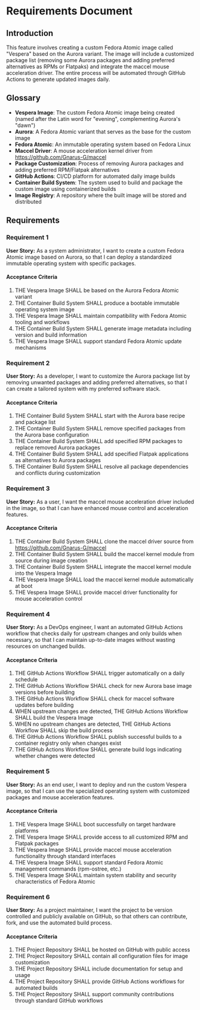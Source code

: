 # Requirements Document

## Introduction

This feature involves creating a custom Fedora Atomic image called "Vespera" based on the Aurora variant. The image will include a customized package list (removing some Aurora packages and adding preferred alternatives as RPMs or Flatpaks) and integrate the maccel mouse acceleration driver. The entire process will be automated through GitHub Actions to generate updated images daily.

## Glossary

- **Vespera Image**: The custom Fedora Atomic image being created (named after the Latin word for "evening", complementing Aurora's "dawn")
- **Aurora**: A Fedora Atomic variant that serves as the base for the custom image
- **Fedora Atomic**: An immutable operating system based on Fedora Linux
- **Maccel Driver**: A mouse acceleration kernel driver from https://github.com/Gnarus-G/maccel
- **Package Customization**: Process of removing Aurora packages and adding preferred RPM/Flatpak alternatives
- **GitHub Actions**: CI/CD platform for automated daily image builds
- **Container Build System**: The system used to build and package the custom image using containerized builds
- **Image Registry**: A repository where the built image will be stored and distributed

## Requirements

### Requirement 1

**User Story:** As a system administrator, I want to create a custom Fedora Atomic image based on Aurora, so that I can deploy a standardized immutable operating system with specific packages.

#### Acceptance Criteria

1. THE Vespera Image SHALL be based on the Aurora Fedora Atomic variant
2. THE Container Build System SHALL produce a bootable immutable operating system image
3. THE Vespera Image SHALL maintain compatibility with Fedora Atomic tooling and workflows
4. THE Container Build System SHALL generate image metadata including version and build information
5. THE Vespera Image SHALL support standard Fedora Atomic update mechanisms

### Requirement 2

**User Story:** As a developer, I want to customize the Aurora package list by removing unwanted packages and adding preferred alternatives, so that I can create a tailored system with my preferred software stack.

#### Acceptance Criteria

1. THE Container Build System SHALL start with the Aurora base recipe and package list
2. THE Container Build System SHALL remove specified packages from the Aurora base configuration
3. THE Container Build System SHALL add specified RPM packages to replace removed Aurora packages
4. THE Container Build System SHALL add specified Flatpak applications as alternatives to Aurora packages
5. THE Container Build System SHALL resolve all package dependencies and conflicts during customization

### Requirement 3

**User Story:** As a user, I want the maccel mouse acceleration driver included in the image, so that I can have enhanced mouse control and acceleration features.

#### Acceptance Criteria

1. THE Container Build System SHALL clone the maccel driver source from https://github.com/Gnarus-G/maccel
2. THE Container Build System SHALL build the maccel kernel module from source during image creation
3. THE Container Build System SHALL integrate the maccel kernel module into the Vespera Image
4. THE Vespera Image SHALL load the maccel kernel module automatically at boot
5. THE Vespera Image SHALL provide maccel driver functionality for mouse acceleration control

### Requirement 4

**User Story:** As a DevOps engineer, I want an automated GitHub Actions workflow that checks daily for upstream changes and only builds when necessary, so that I can maintain up-to-date images without wasting resources on unchanged builds.

#### Acceptance Criteria

1. THE GitHub Actions Workflow SHALL trigger automatically on a daily schedule
2. THE GitHub Actions Workflow SHALL check for new Aurora base image versions before building
3. THE GitHub Actions Workflow SHALL check for maccel software updates before building
4. WHEN upstream changes are detected, THE GitHub Actions Workflow SHALL build the Vespera Image
5. WHEN no upstream changes are detected, THE GitHub Actions Workflow SHALL skip the build process
6. THE GitHub Actions Workflow SHALL publish successful builds to a container registry only when changes exist
7. THE GitHub Actions Workflow SHALL generate build logs indicating whether changes were detected

### Requirement 5

**User Story:** As an end user, I want to deploy and run the custom Vespera image, so that I can use the specialized operating system with customized packages and mouse acceleration features.

#### Acceptance Criteria

1. THE Vespera Image SHALL boot successfully on target hardware platforms
2. THE Vespera Image SHALL provide access to all customized RPM and Flatpak packages
3. THE Vespera Image SHALL provide maccel mouse acceleration functionality through standard interfaces
4. THE Vespera Image SHALL support standard Fedora Atomic management commands (rpm-ostree, etc.)
5. THE Vespera Image SHALL maintain system stability and security characteristics of Fedora Atomic

### Requirement 6

**User Story:** As a project maintainer, I want the project to be version controlled and publicly available on GitHub, so that others can contribute, fork, and use the automated build process.

#### Acceptance Criteria

1. THE Project Repository SHALL be hosted on GitHub with public access
2. THE Project Repository SHALL contain all configuration files for image customization
3. THE Project Repository SHALL include documentation for setup and usage
4. THE Project Repository SHALL provide GitHub Actions workflows for automated builds
5. THE Project Repository SHALL support community contributions through standard GitHub workflows